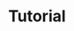 ---
title: Tutorial
layout: 'base.njk'
parent: true
eleventyNavigation:
  key: 'Tutorial'
  parent: 'root'
---